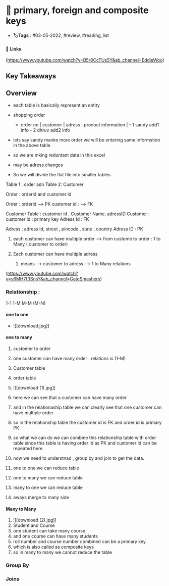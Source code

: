# 📑 primary, foreign and composite keys

- **🏷️Tags** : #03-05-2022, #review, #reading_list

#### 🔗 Links
(https://www.youtube.com/watch?v=B5r8CcTUs5Y&ab_channel=EddieWoo)

## Key Takeaways

## Overview
- each table is basically represent an entity
- shopping order
	- order no |  customer  | adress |  product information |
			- 1               sandy   add1        info
			- 2             dhruv    add2        info

- lets say sandy manke more order we will be entering same informstion in the above table
- so we are mking reduntant data in this excel
- may be adress changes


- So we will divide the flat file into smaller tables


Table 1 : order    adn Table 2: Customer

Order : orderid and customer id 

Order : orderid --> PK
customer id : --> FK

Customer Table : customer id , Customer Name,  adressID 
Customer : customer id : primary  key 
Adress Id : FK


Adress : adress Id, street , pincode , state , country
Adress ID : PK



1. each customer can have multiple order
--> from custome to order : 1 to Many ( customer to order)

2. Each customer can have multiple adress
	1. means --> customer to adress --> 1 to Many relations 



(https://www.youtube.com/watch?v=s6MH7f3SnsY&ab_channel=GateSmashers)

### Relationship : 

1-1
1-M
M-M (M-N)


#### one to one
- ![[download.jpg]]

#### one to many
1. customer to order
2. one customer can have many order : relations is (1-M)
3. Customer table
4. order table
5. ![[download (1).jpg]]
6. here we can see that a customer can have many order
7. and in the relationaship table we can clearly see that one customer can have multiple order
8. so in the relationship table the customer id is FK and order id is primary PK
9. so what we can do we can combine this relationship table with order table since this table is having order id as PK and customer id can be repeated here.

10. now we need to understnad , group by and join to get the data.
11.  one to one we can reduce table
12. one to many we can reduce table
13. many to one we can reduce table
14. aways merge to many side 


####  Many to Many
1. ![[download (2).jpg]]
2. Student and Course
3. one student can take many course
4. and one course can have many students
5. roll number and course number combined can be a primary key
6. which is also called as composite keys
7. so in many to many we cannot reduce the table


###  Group By

###  Joins






